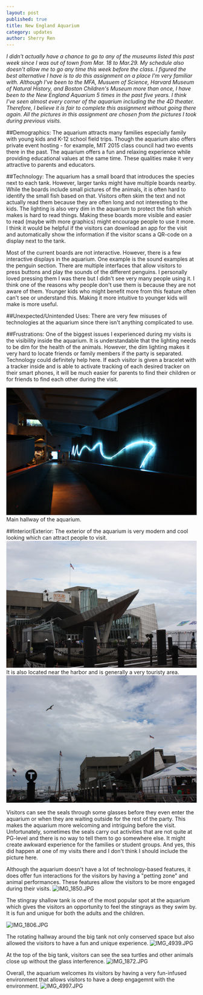 ```yaml
---
layout: post
published: true
title: New England Aquarium
category: updates
author: Sherry Ren
---
```


<i>I didn't actually have a chance to go to any of the museums listed this past week since I was out of town from Mar. 18 to Mar.29. My schedule also doesn't allow me to go any time this week before the class. I figured the best alternative I have is to do this assignment on a place I'm very familiar with. Although I've been to the MFA, Musuem of Science, Harvard Museum of Natural History, and Boston Children's Museum more than once, I have been to the New England Aquarium 5 times in the past five years. I think I've seen almost every corner of the aquarium including the the 4D theater. Therefore, I believe it is fair to complete this assignment without going there again. All the pictures in this assignment are chosen from the pictures I took during previous visits.</i>

##Demographics:
The aquarium attracts many families especially family with young kids and K-12 school field trips. Though the aquarium also offers private event hosting - for example, MIT 2015 class council had two events there in the past. The aquarium offers a fun and relaxing experience while providing educational values at the same time. These qualities make it very attractive to parents and educators.

##Technology:
The aquarium has a small board that introduces the species next to each tank. However, larger tanks might have multiple boards nearby. While the boards include small pictures of the animals, it is often hard to identify the small fish based on that. Visitors often skim the text and not actually read them because they are often long and not interesting to the kids. The lighting is also very dim in the aquarium to protect the fish which makes is hard to read things. Making these boards more visible and easier to read (maybe with more graphics) might encourage people to use it more. I think it would be helpful if the visitors can download an app for the visit and automatically show the information if the visitor scans a QR-code on a display next to the tank.

Most of the current boards are not interactive. However, there is a few interactive displays in the aquarium. One example is the sound examples at the penguin section. There are multiple interfaces that allow visitors to press buttons and play the sounds of the different penguins. I personally loved pressing them I was there but I didn't see very many people using it. I think one of the reasons why people don't use them is because they are not aware of them. Younger kids who might benefit more from this feature often can't see or understand this. Making it more intuitive to younger kids will make is more useful.

##Unexpected/Unintended Uses:
There are very few misuses of technologies at the aquarium since there isn't anything complicated to use. 

##Frustrations:
One of the biggest issues I experienced during my visits is the visibility inside the aquarium. It is understandable that the lighting needs to be dim for the health of the animals. However, the dim lighting makes it very hard to locate friends or family members if the party is separated. Technology could definitely help here. If each visitor is given a bracelet with a tracker inside and is able to activate tracking of each desired tracker on their smart phones, it will be much easier for parents to find their children or for friends to find each other during the visit. 

![IMG_4977.JPG](/assests/IMG_4977.JPG)
Main hallway of the aquarium.

##Interior/Exterior:
The exterior of the aquarium is very modern and cool looking which can attract people to visit. 
![IMG_4934.JPG](/assets/IMG_4934.JPG)
It is also located near the harbor and is generally a very touristy area. 
![IMG_4936.JPG](/assets/IMG_4936.JPG)


Visitors can see the seals through some glasses before they even enter the aquarium or when they are waiting outside for the rest of the party. This makes the aquarium more welcoming and intriguing before the visit. Unfortunately, sometimes the seals carry out activities that are not quite at PG-level and there is no way to tell them to go somewhere else. It might create awkward experience for the families or student groups. And yes, this did happen at one of my visits there and I don't think I should include the picture here. 

Although the aquarium doesn't have a lot of technology-based features, it does offer fun interactions for the visitors by having a "petting zone" and animal performances. These features allow the visitors to be more engaged during their visits. 
![IMG_1850.JPG](/assets/IMG_1850.JPG)

The stingray shallow tank is one of the most popular spot at the aquarium which gives the visitors an opportunity to feel the stingrays as they swim by. It is fun and unique for both the adults and the children.

![IMG_1806.JPG](/assets/IMG_1806.JPG)

The rotating hallway around the big tank not only conserved space but also allowed the visitors to have a fun and unique experience. 
![IMG_4939.JPG](/assets/IMG_4939.JPG)


At the top of the big tank, visitors can see the sea turtles and other animals close up without the glass interference. 
![IMG_1872.JPG](/assets/IMG_1872.JPG)

Overall, the aquarium welcomes its visitors by having a very fun-infused environment that allows visitors to have a deep engagemnt with the environment. 
![IMG_4997.JPG](/assets/IMG_4997.JPG)








